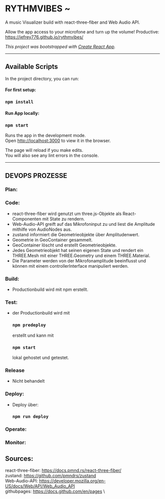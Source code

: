 # RYTHMVIBES ~
A music Visualizer build with react-three-fiber and Web Audio API.

Allow the app access to your microfone and turn up the volume!
Productive: https://jefrey776.github.io/rythmvibes/

*This project was bootstrapped with [Create React App](https://github.com/facebook/create-react-app).*
_________________________________________________________________________________________________________

## Available Scripts

In the project directory, you can run:
#### For first setup:
### `npm install`

#### Run App locally:

### `npm start`

Runs the app in the development mode.\
Open [http://localhost:3000](http://localhost:3000) to view it in the browser.

The page will reload if you make edits.\
You will also see any lint errors in the console.
_________________________________________________________________________________________________________

## DEVOPS PROZESSE

### Plan:

### Code:
  - react-three-fiber wird genutzt um three.js-Objekte als React-Componenten mit State zu rendern.
  - Web-Audio-API greift auf das Mikrofoninput zu und liest die Amplitude mithilfe von AudioNodes aus.
  - zustand informiert die Geometrieobjekte über Amplitudenwert.
  - Geometrie in GeoContainer gesammelt.
  - GeoContainer löscht und erstellt Geometrieobjekte.
  - Jedes Geometrieobjekt hat seinen eigenen State und rendert ein THREE.Mesh mit einer THREE.Geometry und einem THREE.Material.
  - Die Parameter werden von der Mikrofonamplitude beeinflusst und können mit einem controllerInterface manipuliert werden.

### Build: 
  - Productionbuild wird mit npm erstellt.
### Test:
  - der Productionbuild wird mit 
    ### `npm predeploy`
    erstellt und kann mit 
    ### `npm start`
    lokal gehostet und getestet.
### Release
  - Nicht behandelt
### Deploy:
  - Deploy über:
    ### `npm run deploy`
### Operate:
### Monitor:


## Sources:
react-three-fiber: https://docs.pmnd.rs/react-three-fiber/ \
zustand: https://github.com/pmndrs/zustand \
Web-Audio-API: https://developer.mozilla.org/en-US/docs/Web/API/Web_Audio_API \
githubpages: https://docs.github.com/en/pages \
